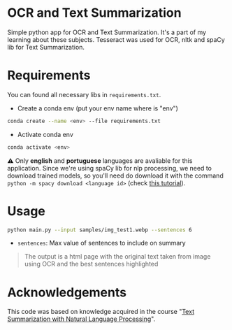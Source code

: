 # OCR and Text Summarization

Simple python app for OCR and Text Summarization. It's a part of my learning about these subjects.
Tesseract was used for OCR, nltk and spaCy lib for Text Summarization.

# Requirements

You can found all necessary libs in `requirements.txt`.

- Create a conda env (put your env name where is "env")
```bash
conda create --name <env> --file requirements.txt
```

- Activate conda env
```bash
conda activate <env>
```

⚠️ Only **english** and **portuguese** languages are avaliable for this application. Since we're using spaCy lib for nlp processing, we need to download trained models, so you'll need do download it with the command `python -m spacy download <language id>` (check [this tutorial](https://spacy.io/usage/models)).

# Usage

```bash
python main.py --input samples/img_test1.webp --sentences 6

```

- `sentences`: Max value of sentences to include on summary

> The output is a html page with the original text taken from image using OCR and the best sentences highlighted

# Acknowledgements

This code was based on knowledge acquired in the course "[Text Summarization with Natural Language Processing](https://iaexpert.academy/courses/sumarizacao-de-textos-com-processamento-de-linguagem-natural/)".
